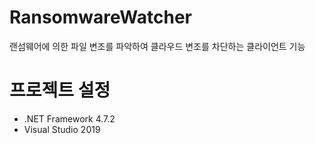 # RansomwareWatcher
랜섬웨어에 의한 파일 변조를 파악하여 클라우드 변조를 차단하는 클라이언트 기능

# 프로젝트 설정
* .NET Framework 4.7.2
* Visual Studio 2019
